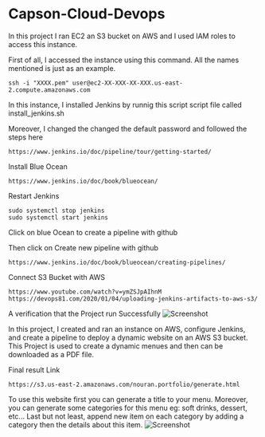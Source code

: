 # Capson-Cloud-Devops

In this project I ran EC2 an S3 bucket on AWS and I used IAM roles to access this instance.

First of all, I accessed the instance using this command.  All the names mentioned is just as an example.

```
ssh -i "XXXX.pem" user@ec2-XX-XXX-XX-XXX.us-east-2.compute.amazonaws.com 
```

In this instance, I installed Jenkins by runnig this script script file called install_jenkins.sh

Moreover, I changed the changed the default password and followed the steps here

```https://www.jenkins.io/doc/pipeline/tour/getting-started/```

Install Blue Ocean

```
https://www.jenkins.io/doc/book/blueocean/
```

Restart Jenkins
```
sudo systemctl stop jenkins
sudo systemctl start jenkins
```

Click on blue Ocean to create a pipeline with github

Then click on Create new pipeline with github

```
https://www.jenkins.io/doc/book/blueocean/creating-pipelines/
```

Connect S3 Bucket with AWS
```
https://www.youtube.com/watch?v=ymZSJpAIhnM
https://devops81.com/2020/01/04/uploading-jenkins-artifacts-to-aws-s3/
```

A verification that the Project run Successfully
![Screenshot](Screenshot_2020-06-15%20jenkins%20Capson-Cloud-Devops%20master%20#13(1).png)

In this project, I created and ran an instance on AWS, configure Jenkins, and create a pipeline to deploy a dynamic website on an AWS S3 bucket. This Project is used to create a dynamic menues and then can be downloaded as a PDF file.

Final result Link

```https://s3.us-east-2.amazonaws.com/nouran.portfolio/generate.html```

To use this website first you can generate a title to your menu. Moreover, you can generate some categories for this menu eg: soft drinks, dessert, etc... Last but not least, append new item on each category by adding a category then the details about this item.
![Screenshot](screenshot.png)





